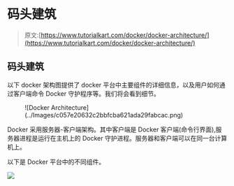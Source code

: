 # 码头建筑

> 原文:[https://www.tutorialkart.com/docker/docker-architecture/](https://www.tutorialkart.com/docker/docker-architecture/)

## 码头建筑

以下 docker 架构图提供了 docker 平台中主要组件的详细信息，以及用户如何通过客户端命令 Docker 守护程序等。我们将会看到细节。

<figure class="aligncenter">![Docker Architecture](../Images/c057e20632c2bbfcba621ada29fabcac.png)</figure>

Docker 采用服务器-客户端架构。其中客户端是 Docker 客户端(命令行界面),服务器进程是运行在主机上的 Docker 守护进程。服务器和客户端可以在同一台计算机上。

以下是 Docker 平台中的不同组件。

[![](../Images/925da31b32d6bc3827932f6c8afb11bb.png)](https://www.tutorialkart.com/)